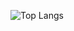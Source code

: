 
![Top Langs](https://github-readme-stats.vercel.app/api/top-langs/?username=naort&theme=buefy&layout=compact)
